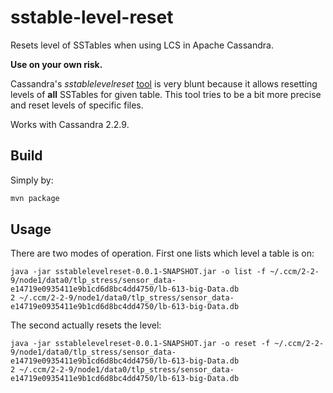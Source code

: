 # sstable-level-reset
Resets level of SSTables when using LCS in Apache Cassandra. 

**Use on your own risk.**

Cassandra's _sstablelevelreset_ [tool](https://github.com/apache/cassandra/blob/trunk/tools/bin/sstablelevelreset) is very blunt because it allows resetting levels of **all** SSTables for given table. This tool tries to be a bit more precise and reset levels of specific files.

Works with Cassandra 2.2.9.

## Build

Simply by:

```bash
mvn package
```

## Usage

There are two modes of operation. First one lists which level a table is on:
```
java -jar sstablelevelreset-0.0.1-SNAPSHOT.jar -o list -f ~/.ccm/2-2-9/node1/data0/tlp_stress/sensor_data-e14719e0935411e9b1cd6d8bc4dd4750/lb-613-big-Data.db
2 ~/.ccm/2-2-9/node1/data0/tlp_stress/sensor_data-e14719e0935411e9b1cd6d8bc4dd4750/lb-613-big-Data.db
```

The second actually resets the level:
```
java -jar sstablelevelreset-0.0.1-SNAPSHOT.jar -o reset -f ~/.ccm/2-2-9/node1/data0/tlp_stress/sensor_data-e14719e0935411e9b1cd6d8bc4dd4750/lb-613-big-Data.db
2 ~/.ccm/2-2-9/node1/data0/tlp_stress/sensor_data-e14719e0935411e9b1cd6d8bc4dd4750/lb-613-big-Data.db
```
